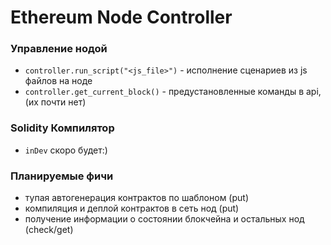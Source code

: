 # Ethereum Node Controller

### Управление нодой
- `controller.run_script("<js_file>")` - исполнение сценариев из js файлов на ноде
- `controller.get_current_block()` - предустановленные команды в api, (их почти нет)


### Solidity Компилятор
- `inDev` скоро будет:)


### Планируемые фичи
- тупая автогенерация контрактов по шаблоном (put)
- компиляция и деплой контрактов в сеть нод (put)
- получение информации о состоянии блокчейна и остальных нод (check/get)